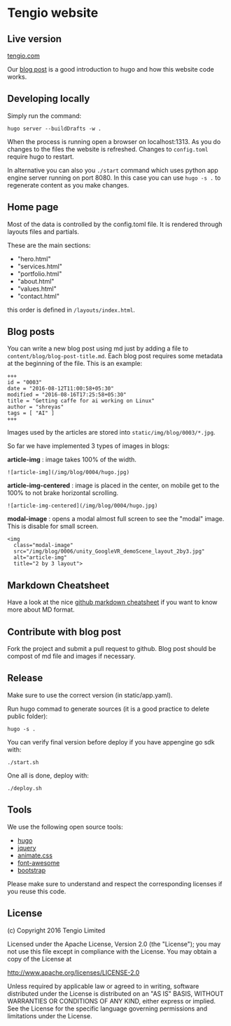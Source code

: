Tengio website
==============

Live version
------------
[tengio.com](http://www.tengio.com)

Our [blog post](http://www.tengio.com/blog/company-website-using-hugo/) is a good introduction to hugo and how this website code works.

Developing locally
------------------
Simply run the command:
```
hugo server --buildDrafts -w .
```
When the process is running open a browser on localhost:1313. As you do changes to the files the website is refreshed.
Changes to ```config.toml``` require hugo to restart.

In alternative you can also you ```./start``` command which uses python app engine server running on port 8080. In this case you can use ```hugo -s .``` to regenerate content as you make changes.

Home page
---------
Most of the data is controlled by the config.toml file. It is rendered through layouts files and partials.

These are the main sections:

* "hero.html"
* "services.html"
* "portfolio.html"
* "about.html"
* "values.html"
* "contact.html"

this order is defined in ```/layouts/index.html```.

Blog posts
----------
You can write a new blog post using md just by adding a file to ```content/blog/blog-post-title.md```.
Each blog post requires some metadata at the beginning of the file. This is an example:
```
+++
id = "0003"
date = "2016-08-12T11:00:58+05:30"
modified = "2016-08-16T17:25:58+05:30"
title = "Getting caffe for ai working on Linux"
author = "shreyas"
tags = [ "AI" ]
+++
```
Images used by the articles are stored into ```static/img/blog/0003/*.jpg```.

So far we have implemented 3 types of images in blogs:

**article-img** : image takes 100% of the width.
```
![article-img](/img/blog/0004/hugo.jpg)
```

**article-img-centered** : image is placed in the center, on mobile get to the 100% to not brake horizontal scrolling.
```
![article-img-centered](/img/blog/0004/hugo.jpg)
```

**modal-image** : opens a modal almost full screen to see the "modal" image. This is disable for small screen.
```
<img
  class="modal-image"
  src="/img/blog/0006/unity_GoogleVR_demoScene_layout_2by3.jpg"
  alt="article-img"
  title="2 by 3 layout">
```

Markdown Cheatsheet
-------------------
Have a look at the nice [github markdown cheatsheet](https://github.com/adam-p/markdown-here/wiki/Markdown-Cheatsheet) if you want to know more about MD format.


Contribute with blog post
-------------------------
Fork the project and submit a pull request to github. Blog post should be compost of md file and images if necessary.

Release
-------
Make sure to use the correct version (in static/app.yaml).

Run hugo commad to generate sources (it is a good practice to delete public folder):

```
hugo -s .
```

You can verify final version before deploy if you have appengine go sdk with:

```
./start.sh
```

One all is done, deploy with:

```
./deploy.sh
```

Tools
-----

We use the following open source tools:

- [hugo](https://gohugo.io)
- [jquery](https://jquery.org)
- [animate.css](https://github.com/daneden/animate.css)
- [font-awesome](http://fontawesome.io)
- [bootstrap](http://getbootstrap.com)

Please make sure to understand and respect the corresponding licenses if you reuse this code.

License
-------

(c) Copyright 2016 Tengio Limited

Licensed under the Apache License, Version 2.0 (the "License");
you may not use this file except in compliance with the License.
You may obtain a copy of the License at

   http://www.apache.org/licenses/LICENSE-2.0

Unless required by applicable law or agreed to in writing, software
distributed under the License is distributed on an "AS IS" BASIS,
WITHOUT WARRANTIES OR CONDITIONS OF ANY KIND, either express or implied.
See the License for the specific language governing permissions and
limitations under the License.
